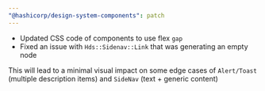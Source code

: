 ```yaml
---
"@hashicorp/design-system-components": patch
---
```


- Updated CSS code of components to use flex `gap`
- Fixed an issue with `Hds::Sidenav::Link` that was generating an empty node

This will lead to a minimal visual impact on some edge cases of `Alert/Toast` (multiple description items) and `SideNav` (text + generic content)
